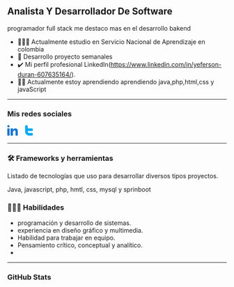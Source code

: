 ## Analista Y Desarrollador De Software

programador full stack me destaco mas en el desarrollo bakend 

- 👨🏻‍💻 Actualmente estudio en Servicio Nacional de Aprendizaje en colombia
- 💼 Desarrollo proyecto semanales
- ✔️ Mi perfil profesional LinkedIn(https://www.linkedin.com/in/yeferson-duran-607635164/).
- 👨‍💻 Actualmente estoy aprendiendo aprendiendo java,php,html,css y javaScript

---

### Mis redes sociales

[<img src='https://github.com/lgzarturo/lgzarturo/raw/master/assets/linkedin.png' alt='LinkedIn' width='24' style='width:24px; margin-right: 10px;'/>](https://www.linkedin.com/in/yeferson-duran-607635164/)
[<img src='https://github.com/lgzarturo/lgzarturo/raw/master/assets/twitter.png' alt='Twitter' width='24' style='width:24px; margin-right: 10px;'/>](https://twitter.com/stronforxx_hack)

---

### 🛠 Frameworks y herramientas
Listado de tecnologías que uso para desarrollar diversos tipos proyectos.

Java, javascript, php, hmtl, css, mysql y sprinboot

### 👨🏻‍🚀 Habilidades

- programación y desarrollo de sistemas.
- experiencia en diseño gráfico y multimedia.
- Habilidad para trabajar en equipo.
- Pensamiento crítico, conceptual y analítico.
- 
---
### GitHub Stats
